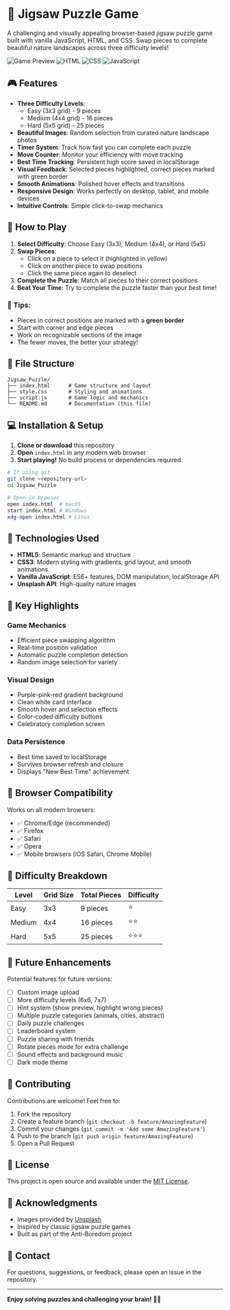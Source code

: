 # 🧩 Jigsaw Puzzle Game

A challenging and visually appealing browser-based jigsaw puzzle game built with vanilla JavaScript, HTML, and CSS. Swap pieces to complete beautiful nature landscapes across three difficulty levels!

![Game Preview](https://img.shields.io/badge/Status-Complete-success)
![HTML](https://img.shields.io/badge/HTML-5-E34F26?logo=html5)
![CSS](https://img.shields.io/badge/CSS-3-1572B6?logo=css3)
![JavaScript](https://img.shields.io/badge/JavaScript-ES6-F7DF1E?logo=javascript)

## 🎮 Features

- **Three Difficulty Levels**: 
  - Easy (3x3 grid) - 9 pieces
  - Medium (4x4 grid) - 16 pieces  
  - Hard (5x5 grid) - 25 pieces
- **Beautiful Images**: Random selection from curated nature landscape photos
- **Timer System**: Track how fast you can complete each puzzle
- **Move Counter**: Monitor your efficiency with move tracking
- **Best Time Tracking**: Persistent high score saved in localStorage
- **Visual Feedback**: Selected pieces highlighted, correct pieces marked with green border
- **Smooth Animations**: Polished hover effects and transitions
- **Responsive Design**: Works perfectly on desktop, tablet, and mobile devices
- **Intuitive Controls**: Simple click-to-swap mechanics

## 🚀 How to Play

1. **Select Difficulty**: Choose Easy (3x3), Medium (4x4), or Hard (5x5)
2. **Swap Pieces**: 
   - Click on a piece to select it (highlighted in yellow)
   - Click on another piece to swap positions
   - Click the same piece again to deselect
3. **Complete the Puzzle**: Match all pieces to their correct positions
4. **Beat Your Time**: Try to complete the puzzle faster than your best time!

### 🎯 Tips:
- Pieces in correct positions are marked with a **green border**
- Start with corner and edge pieces
- Work on recognizable sections of the image
- The fewer moves, the better your strategy!

## 📁 File Structure

```
Jigsaw_Puzzle/
├── index.html      # Game structure and layout
├── style.css       # Styling and animations
├── script.js       # Game logic and mechanics
└── README.md       # Documentation (this file)
```

## 💻 Installation & Setup

1. **Clone or download** this repository
2. **Open** `index.html` in any modern web browser
3. **Start playing!** No build process or dependencies required

```bash
# If using git
git clone <repository-url>
cd Jigsaw_Puzzle

# Open in browser
open index.html  # macOS
start index.html # Windows
xdg-open index.html # Linux
```

## 🎨 Technologies Used

- **HTML5**: Semantic markup and structure
- **CSS3**: Modern styling with gradients, grid layout, and smooth animations
- **Vanilla JavaScript**: ES6+ features, DOM manipulation, localStorage API
- **Unsplash API**: High-quality nature images

## 🌟 Key Highlights

### Game Mechanics
- Efficient piece swapping algorithm
- Real-time position validation
- Automatic puzzle completion detection
- Random image selection for variety

### Visual Design
- Purple-pink-red gradient background
- Clean white card interface
- Smooth hover and selection effects
- Color-coded difficulty buttons
- Celebratory completion screen

### Data Persistence
- Best time saved to localStorage
- Survives browser refresh and closure
- Displays "New Best Time" achievement

## 📱 Browser Compatibility

Works on all modern browsers:
- ✅ Chrome/Edge (recommended)
- ✅ Firefox
- ✅ Safari
- ✅ Opera
- ✅ Mobile browsers (iOS Safari, Chrome Mobile)

## 🎯 Difficulty Breakdown

| Level | Grid Size | Total Pieces | Difficulty |
|-------|-----------|--------------|------------|
| Easy  | 3x3       | 9 pieces     | ⭐         |
| Medium| 4x4       | 16 pieces    | ⭐⭐       |
| Hard  | 5x5       | 25 pieces    | ⭐⭐⭐     |

## 🔮 Future Enhancements

Potential features for future versions:
- [ ] Custom image upload
- [ ] More difficulty levels (6x6, 7x7)
- [ ] Hint system (show preview, highlight wrong pieces)
- [ ] Multiple puzzle categories (animals, cities, abstract)
- [ ] Daily puzzle challenges
- [ ] Leaderboard system
- [ ] Puzzle sharing with friends
- [ ] Rotate pieces mode for extra challenge
- [ ] Sound effects and background music
- [ ] Dark mode theme

## 🤝 Contributing

Contributions are welcome! Feel free to:
1. Fork the repository
2. Create a feature branch (`git checkout -b feature/AmazingFeature`)
3. Commit your changes (`git commit -m 'Add some AmazingFeature'`)
4. Push to the branch (`git push origin feature/AmazingFeature`)
5. Open a Pull Request

## 📝 License

This project is open source and available under the [MIT License](LICENSE).

## 🙏 Acknowledgments

- Images provided by [Unsplash](https://unsplash.com)
- Inspired by classic jigsaw puzzle games
- Built as part of the Anti-Boredom project

## 📧 Contact

For questions, suggestions, or feedback, please open an issue in the repository.

---

**Enjoy solving puzzles and challenging your brain! 🧩✨**